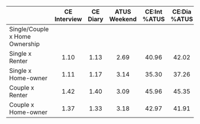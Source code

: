
|                      | CE<br>Interview |  CE<br>Diary | ATUS<br>Weekend | CE:Int<br>%ATUS | CE:Dia<br>%ATUS |
| -------------------- | :----------: | :----------: | :----------: | :----------: | :----------: |
| Single/Couple x Home Ownership |              |              |              |              |              |
| Single x Renter      |         1.10 |         1.13 |         2.69 |        40.96 |        42.02 |
| Single x Home-owner  |         1.11 |         1.17 |         3.14 |        35.30 |        37.26 |
| Couple x Renter      |         1.42 |         1.40 |         3.09 |        45.96 |        45.35 |
| Couple x Home-owner  |         1.37 |         1.33 |         3.18 |        42.97 |        41.91 |

